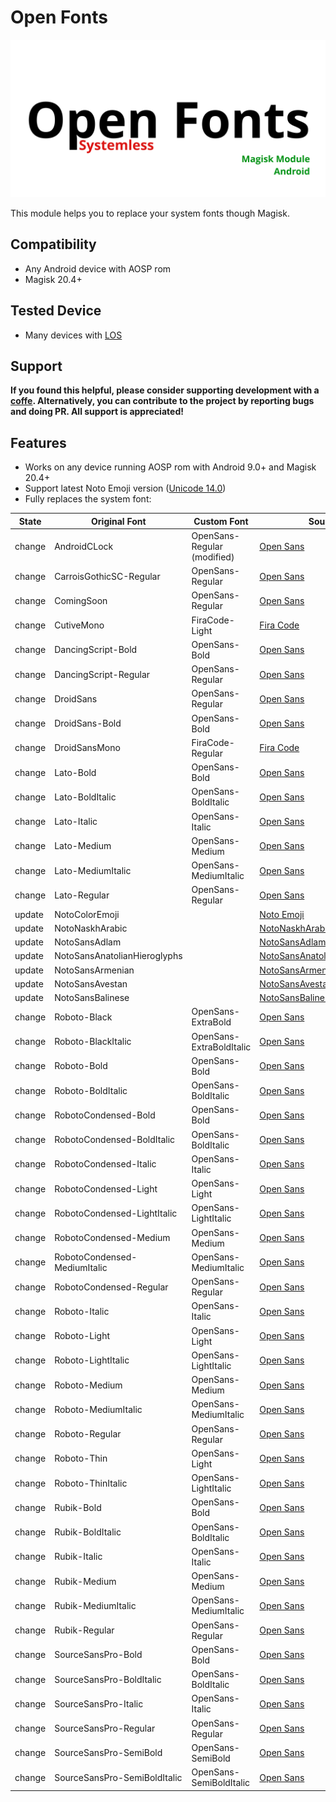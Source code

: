 # Open Fonts

![Open Font](https://raw.githubusercontent.com/F3FFO/Open-Fonts/master/img/logo.png)

This module helps you to replace your system fonts though Magisk.

## Compatibility

- Any Android device with AOSP rom
- Magisk 20.4+

## Tested Device

- Many devices with [LOS](https://lineageos.org/)

## Support

**If you found this helpful, please consider supporting development with a [coffe](https://www.paypal.me/f3ff0). Alternatively, you can contribute to the project by reporting bugs and doing PR. All support is appreciated!**

## Features

- Works on any device running AOSP rom with Android 9.0+ and Magisk 20.4+
- Support latest Noto Emoji version ([Unicode 14.0](https://emojipedia.org/unicode-14.0/))
- Fully replaces the system font:

| State  | Original Font                | Custom Font                 | Source                                                   |
| ------ | ---------------------------- | --------------------------- | -------------------------------------------------------- |
| change | AndroidCLock                 | OpenSans-Regular (modified) | [Open Sans](https://fonts.google.com/specimen/Open+Sans) |
| change | CarroisGothicSC-Regular      | OpenSans-Regular            | [Open Sans](https://fonts.google.com/specimen/Open+Sans) |
| change | ComingSoon                   | OpenSans-Regular            | [Open Sans](https://fonts.google.com/specimen/Open+Sans) |
| change | CutiveMono                   | FiraCode-Light              | [Fira Code](https://github.com/tonsky/FiraCode) |
| change | DancingScript-Bold           | OpenSans-Bold               | [Open Sans](https://fonts.google.com/specimen/Open+Sans) |
| change | DancingScript-Regular        | OpenSans-Regular            | [Open Sans](https://fonts.google.com/specimen/Open+Sans) |
| change | DroidSans                    | OpenSans-Regular            | [Open Sans](https://fonts.google.com/specimen/Open+Sans) |
| change | DroidSans-Bold               | OpenSans-Bold               | [Open Sans](https://fonts.google.com/specimen/Open+Sans) |
| change | DroidSansMono                | FiraCode-Regular            | [Fira Code](https://github.com/tonsky/FiraCode) |
| change | Lato-Bold                    | OpenSans-Bold               | [Open Sans](https://fonts.google.com/specimen/Open+Sans) |
| change | Lato-BoldItalic              | OpenSans-BoldItalic         | [Open Sans](https://fonts.google.com/specimen/Open+Sans) |
| change | Lato-Italic                  | OpenSans-Italic             | [Open Sans](https://fonts.google.com/specimen/Open+Sans) |
| change | Lato-Medium                  | OpenSans-Medium             | [Open Sans](https://fonts.google.com/specimen/Open+Sans) |
| change | Lato-MediumItalic            | OpenSans-MediumItalic       | [Open Sans](https://fonts.google.com/specimen/Open+Sans) |
| change | Lato-Regular                 | OpenSans-Regular            | [Open Sans](https://fonts.google.com/specimen/Open+Sans) |
| update | NotoColorEmoji               | | [Noto Emoji](https://github.com/googlefonts/noto-emoji) |
| update | NotoNaskhArabic              | | [NotoNaskhArabic](https://fonts.google.com/noto/specimen/Noto+Naskh+Arabic) |
| update | NotoSansAdlam                | | [NotoSansAdlam](https://fonts.google.com/noto/specimen/Noto+Sans+Adlam) |
| update | NotoSansAnatolianHieroglyphs | | [NotoSansAnatolianHieroglyphs](https://fonts.google.com/noto/specimen/Noto+Sans+Anatolian+Hieroglyphs) |
| update | NotoSansArmenian             | | [NotoSansArmenian](https://fonts.google.com/noto/specimen/Noto+Sans+Armenian) |
| update | NotoSansAvestan              | | [NotoSansAvestan](https://fonts.google.com/noto/specimen/Noto+Sans+Avestan) |
| update | NotoSansBalinese             | | [NotoSansBalinese](https://fonts.google.com/noto/specimen/Noto+Sans+Balinese) |
| change | Roboto-Black                 | OpenSans-ExtraBold          | [Open Sans](https://fonts.google.com/specimen/Open+Sans) |
| change | Roboto-BlackItalic           | OpenSans-ExtraBoldItalic    | [Open Sans](https://fonts.google.com/specimen/Open+Sans) |
| change | Roboto-Bold                  | OpenSans-Bold               | [Open Sans](https://fonts.google.com/specimen/Open+Sans) |
| change | Roboto-BoldItalic            | OpenSans-BoldItalic         | [Open Sans](https://fonts.google.com/specimen/Open+Sans) |
| change | RobotoCondensed-Bold         | OpenSans-Bold               | [Open Sans](https://fonts.google.com/specimen/Open+Sans) |
| change | RobotoCondensed-BoldItalic   | OpenSans-BoldItalic         | [Open Sans](https://fonts.google.com/specimen/Open+Sans) |
| change | RobotoCondensed-Italic       | OpenSans-Italic             | [Open Sans](https://fonts.google.com/specimen/Open+Sans) |
| change | RobotoCondensed-Light        | OpenSans-Light              | [Open Sans](https://fonts.google.com/specimen/Open+Sans) |
| change | RobotoCondensed-LightItalic  | OpenSans-LightItalic        | [Open Sans](https://fonts.google.com/specimen/Open+Sans) |
| change | RobotoCondensed-Medium       | OpenSans-Medium             | [Open Sans](https://fonts.google.com/specimen/Open+Sans) |
| change | RobotoCondensed-MediumItalic | OpenSans-MediumItalic       | [Open Sans](https://fonts.google.com/specimen/Open+Sans) |
| change | RobotoCondensed-Regular      | OpenSans-Regular            | [Open Sans](https://fonts.google.com/specimen/Open+Sans) |
| change | Roboto-Italic                | OpenSans-Italic             | [Open Sans](https://fonts.google.com/specimen/Open+Sans) |
| change | Roboto-Light                 | OpenSans-Light              | [Open Sans](https://fonts.google.com/specimen/Open+Sans) |
| change | Roboto-LightItalic           | OpenSans-LightItalic        | [Open Sans](https://fonts.google.com/specimen/Open+Sans) |
| change | Roboto-Medium                | OpenSans-Medium             | [Open Sans](https://fonts.google.com/specimen/Open+Sans) |
| change | Roboto-MediumItalic          | OpenSans-MediumItalic       | [Open Sans](https://fonts.google.com/specimen/Open+Sans) |
| change | Roboto-Regular               | OpenSans-Regular            | [Open Sans](https://fonts.google.com/specimen/Open+Sans) |
| change | Roboto-Thin                  | OpenSans-Light              | [Open Sans](https://fonts.google.com/specimen/Open+Sans) |
| change | Roboto-ThinItalic            | OpenSans-LightItalic        | [Open Sans](https://fonts.google.com/specimen/Open+Sans) |
| change | Rubik-Bold                   | OpenSans-Bold               | [Open Sans](https://fonts.google.com/specimen/Open+Sans) |
| change | Rubik-BoldItalic             | OpenSans-BoldItalic         | [Open Sans](https://fonts.google.com/specimen/Open+Sans) |
| change | Rubik-Italic                 | OpenSans-Italic             | [Open Sans](https://fonts.google.com/specimen/Open+Sans) |
| change | Rubik-Medium                 | OpenSans-Medium             | [Open Sans](https://fonts.google.com/specimen/Open+Sans) |
| change | Rubik-MediumItalic           | OpenSans-MediumItalic       | [Open Sans](https://fonts.google.com/specimen/Open+Sans) |
| change | Rubik-Regular                | OpenSans-Regular            | [Open Sans](https://fonts.google.com/specimen/Open+Sans) |
| change | SourceSansPro-Bold           | OpenSans-Bold               | [Open Sans](https://fonts.google.com/specimen/Open+Sans) |
| change | SourceSansPro-BoldItalic     | OpenSans-BoldItalic         | [Open Sans](https://fonts.google.com/specimen/Open+Sans) |
| change | SourceSansPro-Italic         | OpenSans-Italic             | [Open Sans](https://fonts.google.com/specimen/Open+Sans) |
| change | SourceSansPro-Regular        | OpenSans-Regular            | [Open Sans](https://fonts.google.com/specimen/Open+Sans) |
| change | SourceSansPro-SemiBold       | OpenSans-SemiBold           | [Open Sans](https://fonts.google.com/specimen/Open+Sans) |
| change | SourceSansPro-SemiBoldItalic | OpenSans-SemiBoldItalic     | [Open Sans](https://fonts.google.com/specimen/Open+Sans) |
